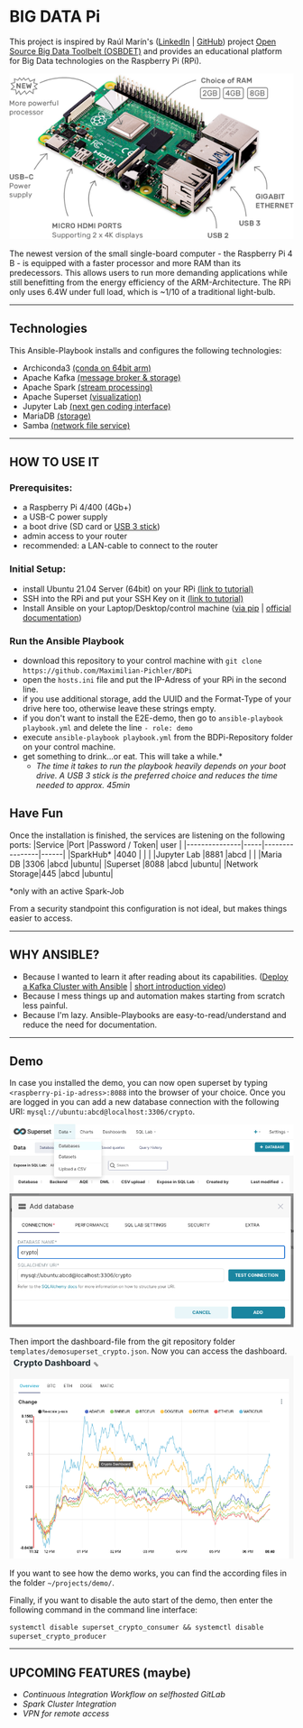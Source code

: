 # BIG DATA Pi 
This project is inspired by Raúl Marín's ([LinkedIn](https://github.com/raulmarinperez) | [GitHub](https://www.linkedin.com/in/raulmarinperez/)) project [Open Source Big Data Toolbelt (OSBDET)](https://github.com/raulmarinperez/osbdet) and provides an educational platform for Big Data technologies on the Raspberry Pi (RPi).


![](/images/raspberry-pi-4.png)


The newest version of the small single-board computer - the Raspberry Pi 4 B - is equipped with a faster processor and more RAM than its predecessors. This allows users to run more demanding applications while still benefitting from the energy efficiency of the ARM-Architecture. The RPi only uses 6.4W under full load, which is ~1/10 of a traditional light-bulb. 

---

## Technologies
This Ansible-Playbook installs and configures the following technologies:
- Archiconda3 [(conda on 64bit arm)](https://github.com/Archiconda)
- Apache Kafka [(message broker & storage)](https://kafka.apache.org/)
- Apache Spark [(stream processing)](https://spark.apache.org/)
- Apache Superset [(visualization)](https://superset.apache.org/)
- Jupyter Lab [(next gen coding interface)](https://jupyterlab.readthedocs.io/en/stable/)
- MariaDB [(storage)](https://mariadb.org/)
- Samba [(network file service)](https://www.samba.org/)

---

## HOW TO USE IT

### Prerequisites:
- a Raspberry Pi 4/400 (4Gb+)
- a USB-C power supply
- a boot drive (SD card or [USB 3 stick](https://www.raspberrypi.org/documentation/hardware/raspberrypi/bootmodes/msd.md))
- admin access to your router
- recommended: a LAN-cable to connect to the router


### Initial Setup: 
- install Ubuntu 21.04 Server (64bit) on your RPi [(link to tutorial)](https://itsfoss.com/install-ubuntu-server-raspberry-pi/)
- SSH into the RPi and put your SSH Key on it [(link to tutorial)](https://www.raspberrypi.org/documentation/remote-access/ssh/passwordless.md)
- Install Ansible on your Laptop/Desktop/control machine ([via pip](https://medium.com/@mitesh_shamra/introduction-to-ansible-e5b56ee76b8c) | [official documentation](https://docs.ansible.com/ansible/2.3/intro_installation.html#latest-releases-via-pip))

### Run the Ansible Playbook
- download this repository to your control machine with `git clone https://github.com/Maximilian-Pichler/BDPi`
- open the `hosts.ini` file and put the IP-Adress of your RPi in the second line.
- if you use additional storage, add the UUID and the Format-Type of your drive here too, otherwise leave these strings empty.
- if you don't want to install the E2E-demo, then go to `ansible-playbook playbook.yml` and delete the line `- role: demo`
- execute `ansible-playbook playbook.yml` from the BDPi-Repository folder on your control machine.
- get something to drink...or eat. This will take a while.*
    - *The time it takes to run the playbook heavily depends on your boot drive. A USB 3 stick is the preferred choice and reduces the time needed to approx. 45min*

## Have Fun
Once the installation is finished, the services are listening on the following ports:
|Service        |Port |Password / Token| user |
|---------------|-----|----------------|------|
|SparkHub*      |4040 |                |      |
|Jupyter Lab    |8881 |abcd            |      |
|Maria DB       |3306 |abcd            |ubuntu|
|Superset       |8088 |abcd            |ubuntu|
|Network Storage|445  |abcd            |ubuntu|

*only with an active Spark-Job

From a security standpoint this configuration is not ideal, but makes things easier to access.

---

## WHY ANSIBLE?
- Because I wanted to learn it after reading about its capabilities. ([Deploy a Kafka Cluster with Ansible](https://towardsdatascience.com/deploy-a-kafka-cluster-with-terraform-and-ansible-21bee1ee4fb) | [short introduction video](https://www.ansible.com/resources/videos/quick-start-video))
- Because I mess things up and automation makes starting from scratch less painful.
- Because I'm lazy. Ansible-Playbooks are easy-to-read/understand and reduce the need for documentation.

---

## Demo
In case you installed the demo, you can now open superset by typing `<raspberry-pi-ip-adress>:8088` into the browser of your choice. 
Once you are logged in you can add a new database connection with the following URI: `mysql://ubuntu:abcd@localhost:3306/crypto`. 

![](/images/add_database.png)
![](/images/database_uri.png)

Then import the dashboard-file from the git repository folder `templates/demosuperset_crypto.json`.
Now you can access the dashboard.
![](/images/dashboard.png)

If you want to see how the demo works, you can find the according files in the folder `~/projects/demo/`.

Finally, if you want to disable the auto start of the demo, then enter the following command in the command line interface:
```
systemctl disable superset_crypto_consumer && systemctl disable superset_crypto_producer
```


---

## UPCOMING FEATURES (maybe)
- *Continuous Integration Workflow on selfhosted GitLab*
- *Spark Cluster Integration*
- *VPN for remote access*
